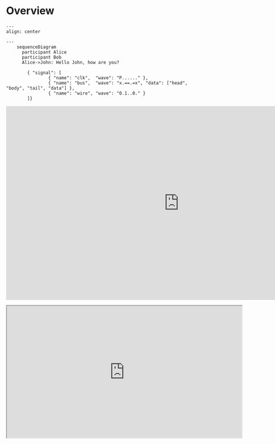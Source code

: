 # Overview





```{mermaid}
---
align: center

---
    sequenceDiagram
      participant Alice
      participant Bob
      Alice->John: Hello John, how are you?
```

```{wavedrom}
        { "signal": [
                { "name": "clk",  "wave": "P......" },
                { "name": "bus",  "wave": "x.==.=x", "data": ["head", "body", "tail", "data"] },
                { "name": "wire", "wave": "0.1..0." }
        ]}
```


<iframe width="939" height="528" src="https://www.youtube.com/embed/6rAz7lMBCqg" title="YouTube video player" frameborder="0" allow="accelerometer; autoplay; clipboard-write; encrypted-media; gyroscope; picture-in-picture" allowfullscreen alt="test"></iframe>


<p><iframe src="https://www.uio.no/studier/emner/matnat/fys/FYS4220/h20/forelesningsvideoer/first_fpga_project.mp4?vrtx=video-embed" width="640" height="360" allowfullscreen="allowfullscreen"></iframe></p> 